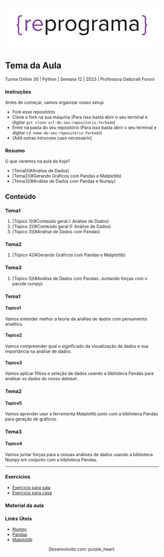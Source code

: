 <h1 align="center">
  <img src="assets/reprograma-fundos-claros.png" alt="logo reprograma" width="500">
</h1>

# Tema da Aula

Turma Online 26 | Python | Semana 12 | 2023 | Professora Deborah Foroni

### Instruções
Antes de começar, vamos organizar nosso setup.
* Fork esse repositório 
* Clone o fork na sua máquina (Para isso basta abrir o seu terminal e digitar `git clone url-do-seu-repositorio-forkado`)
* Entre na pasta do seu repositório (Para isso basta abrir o seu terminal e digitar `cd nome-do-seu-repositorio-forkado`)
* [Add outras intrucoes caso necessario]

### Resumo
O que veremos na aula de hoje?
* [Tema1](#Análise de Dados)
* [Tema2](#Gerando Gráficos com Pandas e Matplotlib)
* [Tema3](#Análise de Dados com Pandas e Numpy)

## Conteúdo
### Tema1 
1. [Tópico 1](#Conteúdo geral I: Análise de Dados)
2. [Tópico 2](#Conteúdo geral II: Análise de Dados)
3. [Tópico 3](#Análise de Dados com Pandas)

### Tema2 
1. [Tópico 4](#Gerando Gráficos com Pandas e Matplotlib)
   
### Tema3
1. [Tópico 5](#Análise de Dados com Pandas: Juntando forças com o pacote numpy)

### Tema1 

#### Topico1

Vamos entender melhor a teoria da análise de dados com pensamento analítico.

#### Topico2
  
Vamos compreender qual o significado da visualização de dados e sua importância na análise de dados.

#### Topico3
  
Vamos aplicar filtros e seleção de dados usando a biblioteca Pandas para analisar os dados do nosso *dataset*.

### Tema2
#### Topico5

Vamos aprender usar a ferramenta Matplotlib junto com a biblioteca Pandas para geração de gráficos.

### Tema3
#### Topico4

Vamos juntar forças para a nossas análises de dados usando a biblioteca Numpy em conjunto com a biblioteca Pandas.

***
### Exercícios 
* [Exercicio para sala](https://github.com/mflilian/repo-example/tree/main/exercicios/para-sala)
* [Exercicio para casa](https://github.com/mflilian/repo-example/tree/main/exercicios/para-casa)

### Material da aula 

### Links Úteis
- [Numpy](https://numpy.org/pt/learn/)
- [Pandas](https://pandas.pydata.org/docs/getting_started/index.html)
- [Matplotlib](https://matplotlib.org/stable/users/index)

<p align="center">
Desenvolvido com :purple_heart:  
</p>

